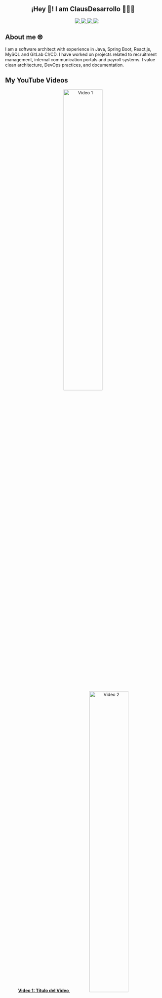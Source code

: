 <p align="center" width="300">
   <h2 align="center">
     ¡Hey 👋! I am ClausDesarrollo 👨🏻‍💻
   </h2>
</p>

  <ul>
    <p align="center">
    <a href="https://youtube.com/" target="blank">
    <img src="https://img.shields.io/badge/GitHub-100000?style=for-the-badge&logo=github">
    </a>
    <a href="https://youtube.com/" target="blank">
    <img src="https://img.shields.io/badge/YouTube-FF0000?style=for-the-badge&logo=Youtube">
    </a>  
    <a href="https://youtube.com/" target="blank">
    <img src="https://img.shields.io/badge/LinkedIn-0077B5?style=for-the-badge&logo=LinkedIn">
    </a>  
    <a href="https://youtube.com/" target="blank">
    <img src="https://img.shields.io/badge/WhatsApp-4DC547?style=for-the-badge&logo=whatsapp">
    </a>  
    </p>
  </ul>

## About me 🌐

I am a software architect with experience in Java, Spring Boot, React.js, MySQL and GitLab CI/CD. I have worked on projects related to recruitment management, internal communication portals and payroll systems. I value clean architecture, DevOps practices, and documentation.

## My YouTube Videos

<p align="center">
  <a href="https://youtu.be/VsyNBufL10Q?si=OnoGiA0A4ZYz9kHB" target='_blank'>
    <img src="https://img.youtube.com/vi/VsyNBufL10Q/mqdefault.jpg" alt="Video 1" alt="Video 1" style="width: 50%; height: 50%;">
    <br><strong>Video 1: Título del Video</strong>
  </a>
  
  <a href="https://youtu.be/VsyNBufL10Q?si=OnoGiA0A4ZYz9kHB" target='_blank'>
    <img src="https://img.youtube.com/vi/VsyNBufL10Q/mqdefault.jpg" alt="Video 2" style="width: 50%; height: 50%;">
    <br><strong>Video 2: Título del Video</strong>
  </a>
  
  <a href="https://youtu.be/VsyNBufL10Q?si=OnoGiA0A4ZYz9kHB" target='_blank'>
    <img src="https://img.youtube.com/vi/VsyNBufL10Q/mqdefault.jpg" alt="Video 3" style="width: 50%; height: 50%;">
    <br><strong>Video 3: Título del Video</strong>
  </a>
</p>





